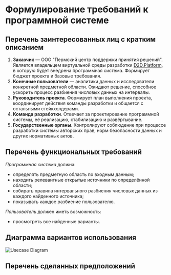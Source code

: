 # Формулирование требований к программной системе
## Перечень заинтересованных лиц с кратким описанием
1. **Заказчик** — ООО "Пермский центр поддержки принятия решений". Является владельцем виртуальной среды разработки [D2D.Platform](https://d2d-platform.tech), в которую будет внедрена программная система. Формирует бюджет проекта и базовые требования.
2. **Конечные пользователи** — аналитики данных и исследователи конкретной предметной области. Ожидают решение, способное ускорить процесс разбиения числовых данных на интервалы.
3. **Руководитель проекта**. Формирует план выполнения проекта, координирует действия команды разработки и общается с остальными стейкхолдерами.
4. **Команда разработки**. Отвечает за проектирование программной системы, её реализацию, стабилизацию и развёртывание.
5. **Государственные органы**. Контролируют соблюдение при процессе разработки системы авторских прав, норм безопасности данных и других нормативных актов.
## Перечень функциональных требований
*Программная система* должна:
  * определять предметную область по входным данным;
  * находить релевантные открытые источники по определённой области;
  * собирать правила интервального разбиения числовых данных из каждого найденного источника;
  * показывать каждое разбиение пользователю.

*Пользователь* должен иметь возможность:
  * просмотреть все найденные варианты.
## Диаграмма вариантов использования
![Usecase Diagram](https://yuml.me/hseperm/a051a358.svg)
## Перечень сделанных предположений
